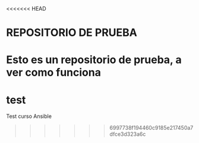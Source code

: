 <<<<<<< HEAD
# REPOSITORIO DE PRUEBA

Esto es un repositorio de prueba, a ver como funciona
=======
# test
Test curso Ansible
>>>>>>> 6997738f194460c9185e217450a7dfce3d323a6c
